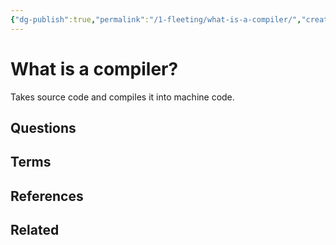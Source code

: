 ```yaml
---
{"dg-publish":true,"permalink":"/1-fleeting/what-is-a-compiler/","created":"2023-09-07T07:46:47.093-05:00","updated":"2023-09-07T07:47:26.533-05:00"}
---
```


# What is a compiler?
Takes source code and compiles it into machine code.
## Questions
## Terms
## References
[]()
## Related